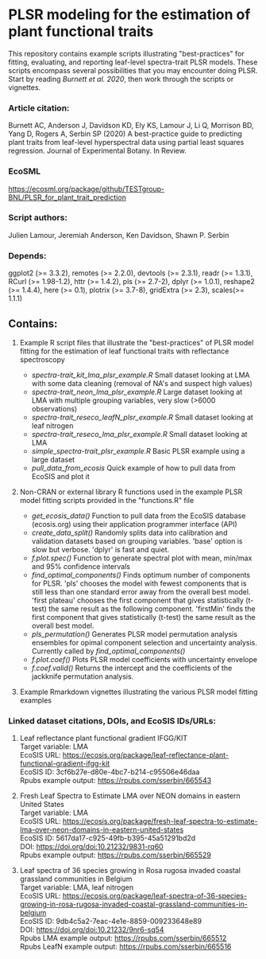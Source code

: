 # PLSR modeling for the estimation of plant functional traits
This repository contains example scripts illustrating "best-practices" for fitting, evaluating, and reporting leaf-level spectra-trait PLSR models. These scripts encompass several possibilities that you may encounter doing PLSR. Start by reading *Burnett et al. 2020*, then work through the scripts or vignettes.

### Article citation:
Burnett AC, Anderson J, Davidson KD, Ely KS, Lamour J, Li Q, Morrison BD, Yang D, Rogers A, Serbin SP (2020) A best-practice guide to predicting plant traits from leaf-level hyperspectral data using partial least squares regression. Journal of Experimental Botany. In Review.

### EcoSML
https://ecosml.org/package/github/TESTgroup-BNL/PLSR_for_plant_trait_prediction

### Script authors:
Julien Lamour, Jeremiah Anderson, Ken Davidson, Shawn P. Serbin

### Depends: 
ggplot2 (>= 3.3.2), remotes (>= 2.2.0), devtools (>= 2.3.1), readr (>= 1.3.1), RCurl (>= 1.98-1.2), httr (>= 1.4.2), pls (>= 2.7-2), dplyr (>= 1.0.1), reshape2 (>= 1.4.4), here (>= 0.1), plotrix (>= 3.7-8), gridExtra (>= 2.3), scales(>= 1.1.1)

## Contains:
1. Example R script files that illustrate the "best-practices" of PLSR model fitting for the estimation of leaf functional traits with reflectance spectroscopy
    * _spectra-trait_kit_lma_plsr_example.R_ Small dataset looking at LMA with some data cleaning (removal of NA's and suspect high values)
    * _spectra-trait_neon_lma_plsr_example.R_ Large dataset looking at LMA with multiple grouping variables, very slow (>6000 observations)
    * _spectra-trait_reseco_leafN_plsr_example.R_ Small dataset looking at leaf nitrogen
    * _spectra-trait_reseco_lma_plsr_example.R_ Small dataset looking at LMA
    * _simple_spectra-trait_plsr_example.R_ Basic PLSR example using a large dataset
    * _pull_data_from_ecosis_ Quick example of how to pull data from EcoSIS and plot it

2. Non-CRAN or external library R functions used in the example PLSR model fitting scripts provided in the "functions.R" file
    * _get_ecosis_data()_ Function to pull data from the EcoSIS database (ecosis.org) using their application programmer interface (API)
    * _create_data_split()_ Randomly splits data into calibration and validation datasets based on grouping variables.  'base' option is slow but verbose.  'dplyr' is fast and quiet.
    * _f.plot.spec()_ Function to generate spectral plot with mean, min/max and 95% confidence intervals
    * _find_optimal_components()_ Finds optimum number of components for PLSR.  'pls' chooses the model with fewest components that is still less than one standard error away from the overall best model. 'first plateau' chooses the first component that gives statistically (t-test) the same result as the following component.  'firstMin' finds the first component that gives statistically (t-test) the same result as the overall best model.
    * _pls_permutation()_ Generates PLSR model permutation analysis ensembles for opimal component selection and uncertainty analysis.  Currently called by _find_optimal_components()_
    * _f.plot.coef()_ Plots PLSR model coefficients with uncertainty envelope
    * _f.coef.valid()_ Returns the intercept and the coefficients of the jackknife permutation analysis.
  
3. Example Rmarkdown vignettes illustrating the various PLSR model fitting examples

### Linked dataset citations, DOIs, and EcoSIS IDs/URLs: <br>
1) Leaf reflectance plant functional gradient IFGG/KIT <br>
Target variable: LMA <br>
EcoSIS URL: https://ecosis.org/package/leaf-reflectance-plant-functional-gradient-ifgg-kit <br>
EcoSIS ID: 3cf6b27e-d80e-4bc7-b214-c95506e46daa <br>
Rpubs example output: https://rpubs.com/sserbin/665543

2) Fresh Leaf Spectra to Estimate LMA over NEON domains in eastern United States <br>
Target variable: LMA <br>
EcoSIS URL: https://ecosis.org/package/fresh-leaf-spectra-to-estimate-lma-over-neon-domains-in-eastern-united-states <br>
EcoSIS ID: 5617da17-c925-49fb-b395-45a51291bd2d <br>
DOI: https://doi.org/doi:10.21232/9831-rq60 <br>
Rpubs example output: https://rpubs.com/sserbin/665529

3) Leaf spectra of 36 species growing in Rosa rugosa invaded coastal grassland communities in Belgium <br>
Target variable: LMA, leaf nitrogen <br>
EcoSIS URL: https://ecosis.org/package/leaf-spectra-of-36-species-growing-in-rosa-rugosa-invaded-coastal-grassland-communities-in-belgium <br>
EcoSIS ID: 9db4c5a2-7eac-4e1e-8859-009233648e89 <br>
DOI: https://doi.org/doi:10.21232/9nr6-sq54 <br>
Rpubs LMA example output: https://rpubs.com/sserbin/665512 <br>
Rpubs LeafN example output: https://rpubs.com/sserbin/665516


